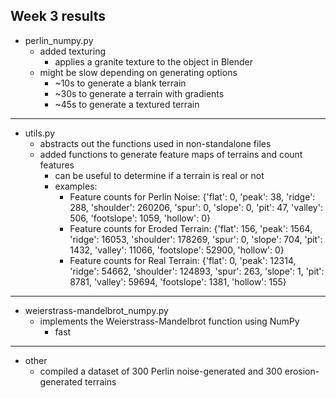 ## Week 3 results

- perlin_numpy.py
  - added texturing
    - applies a granite texture to the object in Blender
  - might be slow depending on generating options
    - ~10s to generate a blank terrain
    - ~30s to generate a terrain with gradients
    - ~45s to generate a textured terrain
---
- utils.py
  - abstracts out the functions used in non-standalone files
  - added functions to generate feature maps of terrains and count features
    - can be useful to determine if a terrain is real or not
    - examples:
      - Feature counts for Perlin Noise:   {'flat': 0, 'peak': 38, 'ridge': 288, 'shoulder': 260206, 'spur': 0, 'slope': 0, 'pit': 47, 'valley': 506, 'footslope': 1059, 'hollow': 0}
      - Feature counts for Eroded Terrain: {'flat': 156, 'peak': 1564, 'ridge': 16053, 'shoulder': 178269, 'spur': 0, 'slope': 704, 'pit': 1432, 'valley': 11066, 'footslope': 52900, 'hollow': 0}
      - Feature counts for Real Terrain:   {'flat': 0, 'peak': 12314, 'ridge': 54662, 'shoulder': 124893, 'spur': 263, 'slope': 1, 'pit': 8781, 'valley': 59694, 'footslope': 1381, 'hollow': 155}
---
- weierstrass-mandelbrot_numpy.py
  - implements the Weierstrass-Mandelbrot function using NumPy
    - fast
---
- other
  - compiled a dataset of 300 Perlin noise-generated and 300 erosion-generated terrains